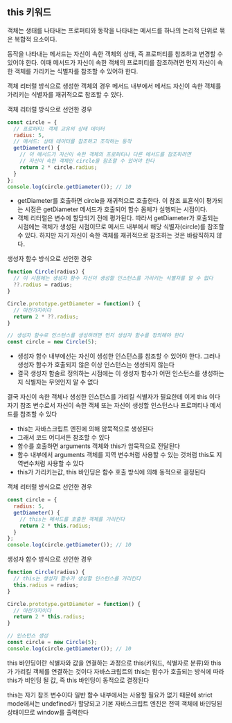 ## this 키워드

객체는 생태를 나타내는 프로퍼티와 동작을 나타내는 메서드를 하나의 논리적 단위로 묶은 복합적 요소이다.

동작을 나타내는 메서드는 자신이 속한 객체의 상태, 즉 프로퍼티를 참조하고 변경할 수 있어야 한다.
이때 메서드가 자신이 속한 객체의 프로퍼티를 참조하려면 먼저 자신이 속한 객체를 가리키는 식별자를 참조할 수 있어햐 한다.

객체 리터럴 방식으로 생성한 객체의 경우 메서드 내부에서 메서드 자신이 속한 객체를 가리키는 식별자를 재귀적으로 참조할 수 있다.

객체 리터럴 방식으로 선언한 경우
```js
const circle = {
  // 프로퍼티: 객체 고유의 상태 데이터
  radius: 5,
  // 메서드: 상태 데이터를 참조하고 조작하는 동작
  getDiameter() {
    // 이 메서드가 자신이 속한 객체의 프로퍼티나 다른 메서드를 참조하려면
    // 자신이 속한 객체인 circle을 참조할 수 있어야 한다
    return 2 * circle.radius;
  }
};
console.log(circle.getDiameter()); // 10
```
- getDiameter를 호출하면 circle을 재귀적으로 호출한다.
  이 참조 표횬식이 평가되는 시점은 getDiameter 메서드가 호출되어 함수 몸체가 실행되는 시점이다.
- 객체 리터럴은 변수에 할당되기 전에 평가된다. 따라서 getDiameter가 호출되는 시점에는
  객체가 생성된 시점이므로 메서드 내부에서 해당 식별자(circle)를 참조할 수 있다.
  하지만 자기 자신이 속한 객체를 재귀적으로 참조하는 것은 바람직하지 않다.

생성자 함수 방식으로 선언한 경우
```js
function Circle(radius) {
  // 이 시점에는 생성자 함수 자신이 생성할 인스턴스를 가리키는 식별자를 알 수 없다
  ??.radius = radius;
}

Circle.prototype.getDiameter = function() {
  // 마찬가지이다
  return 2 * ??.radius;
}

// 생성자 함수로 인스턴스를 생성하려면 먼저 생성자 함수를 정의해야 한다
const circle = new Circle(5);
```
- 생성자 함수 내부에선는 자신이 생성한 인스턴스를 참조할 수 있어야 한다. 그러나 생성자
  함수가 호출되지 않은 이상 인스턴스는 생성되지 않는다
- 결국 생성자 함술르 정의하는 시점에는 이 생성자 함수가 어떤 인스턴스를 생성하는지 식별자는
  무엇인지 알 수 없다

결국 자신이 속한 객체나 생성한 인스턴스를 가리킬 식별자가 필요한데 이게 this 이다
자기 참조 변수로서 자신이 속한 객체 또는 자신이 생성할 인스턴스나 프로퍼티나 메서드를 참조할 수 있다
- this는 자바스크립트 엔진에 의해 암묵적으로 생성된다
- 그래서 코드 어디서든 참조할 수 있다
- 함수를 호출하면 arguments 객체와 this가 암묵적으로 전달된다
- 함수 내부에서 arguments 객체를 지역 변수처럼 사용할 수 있는 것처럼 this도 지역변수처럼 사용할 수 있다
- this가 가리키는값, this 바인딩은 함수 호출 방식에 의해 동적으로 결정된다

객체 리터럴 방식으로 선언한 경우
```js
const circle = {
  radius: 5,
  getDiameter() {
    // this는 메서드를 호출한 객체를 가리킨다
    return 2 * this.radius;
  }
};
console.log(circle.getDiameter()); // 10
```

생성자 함수 방식으로 선언한 경우
```js
function Circle(radius) {
  // this는 생성자 함수가 생성할 인스턴스를 가리킨다
  this.radius = radius;
}

Circle.prototype.getDiameter = function() {
  // 마찬가지이다
  return 2 * this.radius;
}

// 인스턴스 생성
const circle = new Circle(5);
console.log(circle.getDiameter()); // 10
```

this 바인딩이란 식별자와 값을 연결하는 과정으로 this(키워드, 식별자로 분류)와 this가
가리킬 객체를 연결하는 것이다
자바스크립트의 this는 함수가 호출되는 방식에 따라 this가 비인딩 될 값,
즉 this 바인딩이 동적으로 결정된다

this는 자기 참조 변수이다
일반 함수 내부에서는 사용할 필요가 없기 때문에 
strict mode에서는 undefined가 할당되고
기본 자바스크립트 엔진은 전역 객체에 바인딩된 상태이므로 window를 출력한다